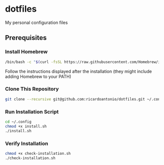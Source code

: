 # dotfiles

My personal configuration files

## Prerequisites

### Install Homebrew

```bash
/bin/bash -c "$(curl -fsSL https://raw.githubusercontent.com/Homebrew/install/HEAD/install.sh)"
```

Follow the instructions displayed after the installation (they might include adding Homebrew to your PATH)

### Clone This Repository

```bash
git clone --recursive git@github.com:ricardoantonio/dotfiles.git ~/.config
```

### Run Installation Script

```bash
cd ~/.config
chmod +x install.sh
./install.sh
```

### Verify Installation

```bash
chmod +x check-installation.sh
./check-installation.sh
```
